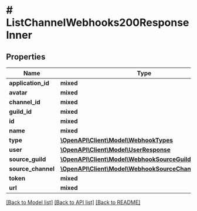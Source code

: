 # # ListChannelWebhooks200ResponseInner

## Properties

Name | Type | Description | Notes
------------ | ------------- | ------------- | -------------
**application_id** | **mixed** |  | [optional]
**avatar** | **mixed** |  | [optional]
**channel_id** | **mixed** |  | [optional]
**guild_id** | **mixed** |  | [optional]
**id** | **mixed** |  |
**name** | **mixed** |  |
**type** | [**\OpenAPI\Client\Model\WebhookTypes**](WebhookTypes.md) |  |
**user** | [**\OpenAPI\Client\Model\UserResponse**](UserResponse.md) |  | [optional]
**source_guild** | [**\OpenAPI\Client\Model\WebhookSourceGuildResponse**](WebhookSourceGuildResponse.md) |  | [optional]
**source_channel** | [**\OpenAPI\Client\Model\WebhookSourceChannelResponse**](WebhookSourceChannelResponse.md) |  | [optional]
**token** | **mixed** |  | [optional]
**url** | **mixed** |  | [optional]

[[Back to Model list]](../../README.md#models) [[Back to API list]](../../README.md#endpoints) [[Back to README]](../../README.md)
